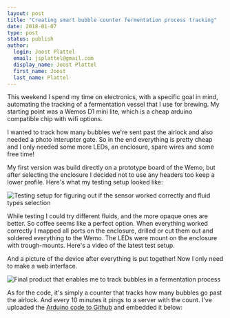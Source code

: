```yaml
---
layout: post
title: "Creating smart bubble counter fermentation process tracking"
date: 2018-01-07
type: post
status: publish
author:
  login: Joost Plattel
  email: jsplattel@gmail.com
  display_name: Joost Plattel
  first_name: Joost
  last_name: Plattel
---
```

This weekend I spend my time on electronics, with a specific goal in mind, automating the tracking of a fermentation vessel that I use for brewing. My starting point was a Wemos D1 mini lite, which is a cheap arduino compatible chip with wifi options.

I wanted to track how many bubbles we're sent past the airlock and also needed a photo interupter gate. So in the end everything is pretty cheap and I only needed some more LEDs, an enclosure, spare wires and some free time!

My first version was build directly on a prototype board of the Wemo, but after selecting the enclosure I decided not to use any headers too keep a lower profile. Here's what my testing setup looked like:

![Testing setup for figuring out if the sensor worked correctly and fluid types selection](/img/test2.jpg)

While testing I could try different fluids, and the more opaque ones are better. So coffee seems like a perfect option. When everything worked correctly I mapped all ports on the enclosure, drilled or cut them out and soldered everything to the Wemo. The LEDs were mount on the enclosure with trough-mounts. Here's a video of the latest test setup.

And a picture of the device after everything is put together! Now I only need to make a web interface.

![Final product that enables me to track bubbles in a fermentation process](/img/end3.JPG)

As for the code, it's simply a counter that tracks how many bubbles go past the airlock. And every 10 minutes it pings to a server with the count. I've uploaded the [Arduino code to Github](https://gist.github.com/jplattel/1a7e76f1fedf7caa43753fcde04b6a24) and embedded it below: